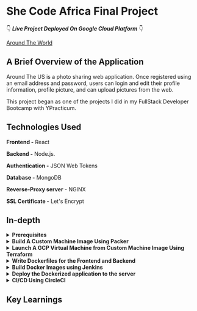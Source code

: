 # She Code Africa Final Project

👇 **_Live Project Deployed On Google Cloud Platform_** 👇

[Around The World](https://deserie.students.nomoreparties.site/)

## A Brief Overview of the Application

Around The US is a photo sharing web application. Once registered using an email address and password, users can login and edit their profile information, profile picture, and can upload pictures from the web.

This project began as one of the projects I did in my FullStack Developer Bootcamp with YPracticum.

## Technologies Used

**Frontend -** React

**Backend -** Node.js.

**Authentication -** JSON Web Tokens

**Database -** MongoDB

**Reverse-Proxy server** - NGINX

**SSL Certificate -** Let's Encrypt

## In-depth

<details>
<summary><b>Prerequisites</b></summary><p>
A Google Cloud Platform account. This project is built using services in the free tier.

</p></details>

<details>
<summary><b>Build A Custom Machine Image Using Packer</b></summary><p>

1. Download and install Packer.

2. Log into the Google Cloud Console and create a new project. Select your project and open it.

3. Create a custom service account for Packer and assign it Compute Instance Admin (v1) & Service Account User roles and save.

![](/images/serviceaccount.png)

4. Generate a JSON Key and download it.

5. Set the environment variable GOOGLE_APPLICATION_CREDENTIALS to point to the path where you saved your service account key.

![](/images/setcreds.png)

6. Create a packer template using JSON or HCL.

7. Validate your template by running

```
  packer validate packer.json
```

8. Build the image

```
  packer build packer.json
```

![](/images/terminalimage.png)

9. To check that your image has been successully built, you can try to create a virtual machine using the image

![](/images/consoleimage.png)

</p></details>

<details>
<summary><b>Launch A GCP Virtual Machine from Custom Machine Image Using Terraform</b></summary><p>

To see the machine image we've just built using Packer in action, we can provision a Virtual Machine using Terraform.

In order for Terraform to be able to provision the infrastructure needed for this project, make sure to setup GCP in the following way:

1. Create a GCP Project in the console or use the project created when building the AMI.

2. Enable Google Compute Engine for your project in the GCP console.

3. Create a Service Account by going to IAM & ADMIN -> Service Accounts. Click "Create Service Account". Give it any desired name and click "Create and Continue". For the Role, choose "Owner", then click "Continue". Skip granting additional users access, and click "Done".

4. After you create your service account, you need to create a service account key. Select your service account from the list. Select the "Keys" tab. In the drop down menu, select "Manage Keys" then "Add key", "Create New Key". Leave the "Key Type" as JSON. Click "Create" to create the key and save the key file to your computer.

5. Inside your terminal, set the environment variable GOOGLE_APPLICATION_CREDENTIALS to point to the path where you saved your service account key. Refer to Google official documnetation [Authenticating as a service account](https://cloud.google.com/docs/authentication/production) for command for your specific shell. For Windows command prompt, use

```
  set GOOGLE_APPLICATION_CREDENTIALS=KEY_PATH
```

6. Create a main.tf file.

7. Run the following commands

```
  terraform init
  terraform plan
  terraform apply
```

8. To confirm the instane was created, inside the GCP console, go to "Compute Engine" and you should see your instance insce the VM Instances dasboard.

</p></details>

<details>
<summary><b>Write Dockerfiles for the Frontend and Backend</b></summary><p>

Add a Dockerfile to the directory to the root of the frontend, and the root of the backend, then configure the lines as described below.

**Line 1:** We will use the alpine version of Node since it is lightweight

```
  FROM node:12-alpine3.14
```

**Line 2:** Set the working directory in the container to /frontend or /backend. This directory is where all our code files will be stored inside the container, as well as where we'll run npm install, and launch the application:

```
  WORKDIR /frontend
```

**Lines 3:** Copy the package.json file into the /frontend or /backend directory in the container.

```
  COPY package.json /frontend
```

**Lines 4:** Run the command "npm install" to install all the projects dependencies which are listed in the package.json file.

```
  RUN npm install
```

**Line 5:** Copy over all the rest of the projects files and folders into /frontend or /backend folders inside the container.

```
  COPY . /app
```

**Line 6:** This line describes the command that should be executed when the Docker image is launching. The package.json files of both the frontend and backend, both already contain a start script which we call here.

```
  CMD npm run start
```

**Line 7:** Expose port 8081 to the outside once the container has launched.

```
  EXPOSE 8081
```

The finished Dockerfile for the frontend should look like this:

The finished Dockerfile for the backend should look like this:

</p></details>

<details>
<summary><b>Build Docker Images using Jenkins</b></summary><p>

Create codebase.
Sync with GitHub
Sync GitHub with Jenkins

- go to folder where jenkins installed eg /downloads/Jenkins and open cmd and run:
  jenkins -jar jenkins.war
  By default should be running on port 8080. Should say jenkins is fully up and running. Go to localhost:8080 - should redirect you to jenkins dashboard

  1. Create new Job & name eg jenkins-docker. Click Freestyle project, click ok
  2. Under General, select "Github Project" and enter project url (doensnt end with .git)
  3. Under Source Code Management, choose "Git" and enter repo url (go to github ), click on "Clone or Download" and copy url under "clone with https". No nned to provide credentials because repo is public
  4. Under "Build Triggers", select "Pull SCM" and put 5 stars (**\***) in 'Schedule' section. Will get msg "Do you really mean every minute"
  5. Under "Build" ???????????????????
  6. Click apply and save
  7. In the dashboard click "build now"
  8. To verify that GitHub and Jenkins are synced, make change in your source code. Once commit has been pushed tp GH, should appear in Jenkins

  Intergrate Jenkins with Docker

  1. Add 3 docker plugins. In Jenkins dashboard, go to "Manage Jenkins". Go to "Manage Plugins." Go to "Available" and in the filter type docker. Look for plugin called "Cloudbees docker build and publish plugin," as well as the one called "docker plugin," as well as "docker build step."
  2. Create Dockerfile in project root and commit
  3. Instruct Jenkins to build docker image off of Dockerfile and post to Dockhub - in Jenkins dashboard, click on your project, click "Configure." Under "Build Environment," go to "Build" -> "Add build step" -> "Docker build and publish"
  4. Under "repository name" enter dockerhub username (deserie), then image name that was specified in Dockerfile
  5. Under "Registry credentials," provide dockerhub creds.
  6. Apply and save.
  7. In main dashboard "build now"
  8. Verify image is in dockerhub

  Resources
  https://www.jenkins.io/doc/book/pipeline/docker/

</p></details>

<details>
<summary><b>Deploy the Dockerized application to the server</b></summary><p>

SSH into the server and launch the Docker images by running docker pull and docker run.

</p></details>

<details>
<summary><b>CI/CD Using CircleCI</b></summary><p>

</p></details>

## Key Learnings
